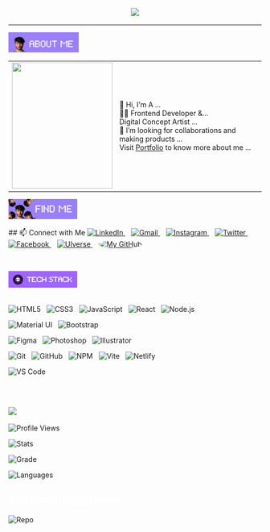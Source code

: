 <!-- Typing + Slow Deleting Effect with Quotes (Fira Code Font, Instant Restart) -->
<p align="center">
  <a href="#">
    <img src="https://readme-typing-svg.demolab.com?font=Fira+Code&weight=450&size=20&duration=5200&pause=0&color=9a80f8&center=true&vCenter=true&width=800&lines=%22Learning%2C+Living%2C+and+Leveling+up.%22&letterSpacing=2&deleteSpeed=150" />
  </a>
</p>
<hr>
<!--About me Banner -->
  <img src="https://raw.githubusercontent.com/byllzz/byllzz/main/banner5.png" alt="banner5" title="About Me" width="140px" height="40px" />
</br>
<!-- Short Intro -->
<table border="0" cellspacing="0" cellpadding="0">
  <tr>
    <td width="200px" valign="top">
      <img src="https://github.com/byllzz.png" width="200px" height="250px"/>
    </td>
    <td>
      👋 Hi, I’m A ...</br>
      👨‍💻 Frontend Developer &...</br>
      Digital Concept Artist ...</br>
      💞️ I’m looking for collaborations and making products ...</br>
      Visit <a href="#">Portfolio</a> to know more about me ...
    </td>
  </tr>
</table>


<!--Find me Banner -->
  <img src="https://raw.githubusercontent.com/byllzz/byllzz/main/banner6.png" alt="banner6" title="Find Me" width="137px" height="40px"  />
  </br>
<!-- 🚀 Social Links -->
<p align="left">
## 📫 Connect with Me

<a href="https://www.linkedin.com/in/YOUR_LINKEDIN/" target="_blank">
  <img src="https://cdn.jsdelivr.net/gh/simple-icons/simple-icons/icons/linkedin.svg" alt="LinkedIn" width="35"/>
</a>&nbsp;&nbsp;
<a href="mailto:YOUR_EMAIL@gmail.com" target="_blank">
  <img src="https://cdn.jsdelivr.net/gh/simple-icons/simple-icons/icons/gmail.svg" alt="Gmail" width="35"/>
</a>&nbsp;&nbsp;
<a href="https://www.instagram.com/YOUR_INSTAGRAM/" target="_blank">
  <img src="https://cdn.jsdelivr.net/gh/simple-icons/simple-icons/icons/instagram.svg" alt="Instagram" width="35"/>
</a>&nbsp;&nbsp;
<a href="https://twitter.com/YOUR_TWITTER" target="_blank">
  <img src="https://cdn.jsdelivr.net/gh/simple-icons/simple-icons/icons/twitter.svg" alt="Twitter" width="35"/>
</a>&nbsp;&nbsp;
<a href="https://www.facebook.com/YOUR_FACEBOOK/" target="_blank">
  <img src="https://cdn.jsdelivr.net/gh/simple-icons/simple-icons/icons/facebook.svg" alt="Facebook" width="35"/>
</a>&nbsp;&nbsp;
<a href="https://uiverse.io/" target="_blank">
  <img src="https://cdn.jsdelivr.net/gh/simple-icons/simple-icons/icons/uiverse.svg" alt="UIverse" width="35"/>
</a>&nbsp;&nbsp;
 <a href="https://github.com/byllzz" target="_blank" title="Portfolio">
  <img src="https://github.com/byllzz.png" width="50" title="My GitHub" style="border-radius:50%;"/>
</a>

</p>
</br>

<!--Tech Stack Banner -->
  <img src="https://raw.githubusercontent.com/byllzz/byllzz/main/banner4.png" alt="banner4" title="My Skills" width="137px" height="33px" /> </br></br>
<!-- 🚀 Tech Logos -->
<p align="left">
  <!-- Row 1: Core Web Tech -->
  <img src="https://cdn.jsdelivr.net/gh/devicons/devicon/icons/html5/html5-original.svg" width="35" title="HTML5"/> &nbsp;
  <img src="https://cdn.jsdelivr.net/gh/devicons/devicon/icons/css3/css3-original.svg" width="35" title="CSS3"/> &nbsp;
  <img src="https://cdn.jsdelivr.net/gh/devicons/devicon/icons/javascript/javascript-original.svg" width="35" title="JavaScript"/> &nbsp;
  <img src="https://cdn.jsdelivr.net/gh/devicons/devicon/icons/react/react-original.svg" width="35" title="React"/> &nbsp;
  <img src="https://cdn.jsdelivr.net/gh/devicons/devicon/icons/nodejs/nodejs-original.svg" width="35" title="Node.js"/> &nbsp;
  <br/>

  <!-- Row 2: UI Frameworks -->
  <img src="https://cdn.jsdelivr.net/gh/devicons/devicon/icons/materialui/materialui-original.svg" width="35" title="Material UI"/> &nbsp;
  <img src="https://cdn.jsdelivr.net/gh/devicons/devicon/icons/bootstrap/bootstrap-original.svg" width="35" title="Bootstrap"/>
  <br/>

  <!-- Row 3: Design Tools -->
  <img src="https://skillicons.dev/icons?i=figma" width="35" title="Figma"/> &nbsp;
  <img src="https://cdn.jsdelivr.net/gh/devicons/devicon/icons/photoshop/photoshop-plain.svg" width="35" title="Photoshop"/> &nbsp;
  <img src="https://cdn.jsdelivr.net/gh/devicons/devicon/icons/illustrator/illustrator-plain.svg" width="35" title="Illustrator"/>
  <br/>
  
  <!-- Row 4: Dev Tools -->
  <img src="https://cdn.jsdelivr.net/gh/devicons/devicon/icons/git/git-original.svg" width="35" title="Git"/> &nbsp;
  <img src="https://cdn.jsdelivr.net/gh/devicons/devicon/icons/github/github-original.svg" width="35" title="GitHub"/> &nbsp;
  <img src="https://cdn.jsdelivr.net/gh/devicons/devicon/icons/npm/npm-original-wordmark.svg" width="35" title="NPM"/> &nbsp;
  <img src="https://cdn.jsdelivr.net/gh/devicons/devicon/icons/vite/vite-original.svg" width="35" title="Vite"/> &nbsp;
  <img src="https://cdn.jsdelivr.net/gh/devicons/devicon/icons/netlify/netlify-original.svg" width="35" title="Netlify"/>
  <br/>

  <!-- Row 5: Editors & Extras -->
  <img src="https://cdn.jsdelivr.net/gh/devicons/devicon/icons/vscode/vscode-original.svg" width="35" title="VS Code"/> &nbsp;
</p>
</br>
</br>

<!-- GitHub Stats Title -->
<p align="left">
  <img src="https://img.shields.io/badge/GITHUB%20STATS-000000?style=for-the-badge&logo=github&logoColor=white&logoWidth=25" />
</p>


![Profile Views](https://komarev.com/ghpvc/?username=byllzz&label=Profile%20views&color=blueviolet&style=flat)

![Stats](https://github-readme-stats.vercel.app/api?username=byllzz&show_icons=false&theme=dark&count_private=true)

![Grade](https://github-profile-summary-cards.vercel.app/api/cards/productive-time?username=byllzz&theme=dark)


![Languages](https://github-readme-stats.vercel.app/api/top-langs/?username=byllzz&layout=compact&theme=dark)

<h2><font color="white"> Top Contributed Repo</font></h2>

![Repo](https://github-contributor-stats.vercel.app/api?username=byllzz&limit=2&theme=dark&combine_all_yearly_contributions=true)

